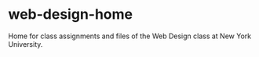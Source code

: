 web-design-home
===============

Home for class assignments and files of the Web Design class at New York University.
